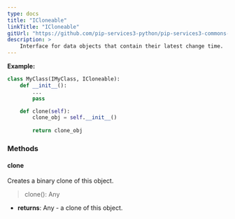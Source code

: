 ```yaml
---
type: docs
title: "ICloneable"
linkTitle: "ICloneable"
gitUrl: "https://github.com/pip-services3-python/pip-services3-commons-python"
description: > 
    Interface for data objects that contain their latest change time.
---
```


**Example:**
```python
class MyClass(IMyClass, ICloneable):
    def __init__():
        ...
        pass

    def clone(self):
        clone_obj = self.__init__()
        
        return clone_obj
```

### Methods

#### clone
Creates a binary clone of this object.

> clone(): Any

- **returns**: Any - a clone of this object.